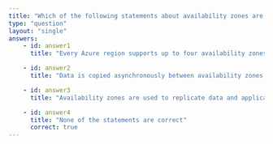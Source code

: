 ```yaml
---
title: "Which of the following statements about availability zones are correct?"
type: "question"
layout: "single"
answers:
    - id: answer1
      title: "Every Azure region supports up to four availability zones"

    - id: answer2
      title: "Data is copied asynchronously between availability zones. During a zone failure, you may lose up to 15 minutes of data"

    - id: answer3
      title: "Availability zones are used to replicate data and applications to multiple regions"

    - id: answer4
      title: "None of the statements are correct"
      correct: true
---
```


